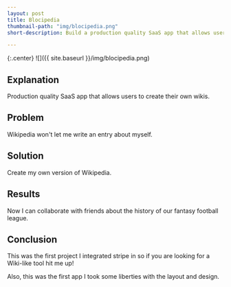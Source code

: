 ```yaml
---
layout: post
title: Blocipedia
thumbnail-path: "img/blocipedia.png"
short-description: Build a production quality SaaS app that allows users to create their own wikis.

---
```


{:.center}
![]({{ site.baseurl }}/img/blocipedia.png)

## Explanation
Production quality SaaS app that allows users to create their own wikis.


## Problem
Wikipedia won't let me write an entry about myself.


## Solution
Create my own version of Wikipedia.


## Results
Now I can collaborate with friends about the history of our fantasy football league.


## Conclusion
This was the first project I integrated stripe in so if you are looking for a Wiki-like tool hit me up!

Also, this was the first app I took some liberties with the layout and design.